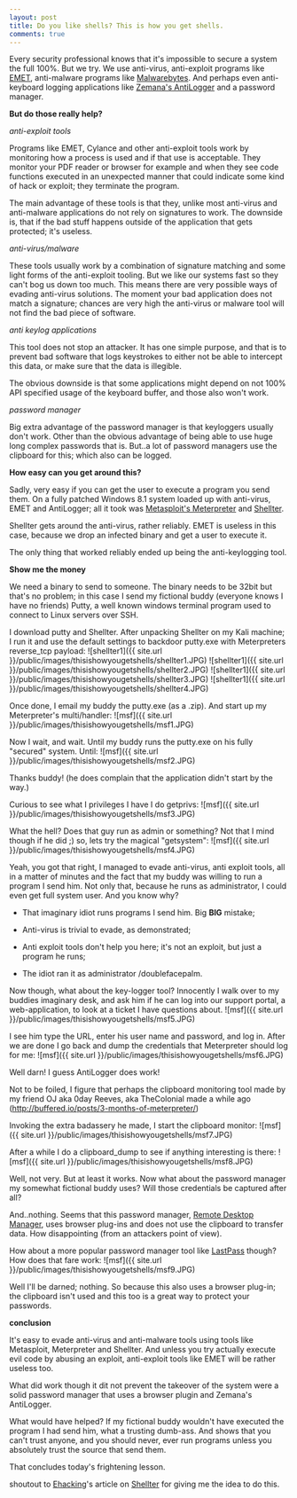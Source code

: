 ```yaml
---
layout: post
title: Do you like shells? This is how you get shells.
comments: true
---
```


Every security professional knows that it's impossible to secure a system the full 100%. But we try. We use anti-virus, anti-exploit programs like <a href="https://support.microsoft.com/en-us/kb/2458544" target="_blank">EMET</a>, anti-malware programs like <a href="https://www.malwarebytes.org/" target="_blank">Malwarebytes</a>. And perhaps even anti-keyboard logging applications like <a href="https://www.zemana.com/AntiLogger" target="_blank">Zemana's AntiLogger</a> and a password manager.

**But do those really help?**

*anti-exploit tools*

Programs like EMET, Cylance and other anti-exploit tools work by monitoring how a process is used and if that use is acceptable. They monitor your PDF reader or browser for example and when they see code functions executed in an unexpected manner that could indicate some kind of hack or exploit; they terminate the program.

The main advantage of these tools is that they, unlike most anti-virus and anti-malware applications do not rely on signatures to work. The downside is, that if the bad stuff happens outside of the application that gets protected; it's useless.

*anti-virus/malware*

These tools usually work by a combination of signature matching and some light forms of the anti-exploit tooling. But we like our systems fast so they can't bog us down too much. This means there are very possible ways of evading anti-virus solutions. The moment your bad application does not match a signature; chances are very high the anti-virus or malware tool will not find the bad piece of software.

*anti keylog applications*

This tool does not stop an attacker. It has one simple purpose, and that is to prevent bad software that logs keystrokes to either not be able to intercept this data, or make sure that the data is illegible. 

The obvious downside is that some applications might depend on not 100% API specified usage of the keyboard buffer, and those also won't work. 

*password manager*

Big extra advantage of the password manager is that keyloggers usually don't work. Other than the obvious advantage of being able to use huge long complex passwords that is. But..a lot of password managers use the clipboard for this; which also can be logged.


**How easy can you get around this?**

Sadly, very easy if you can get the user to execute a program you send them. On a fully patched Windows 8.1 system loaded up with anti-virus, EMET and AntiLogger; all it took was <a href="http://www.metasploit.com/" target="_blank">Metasploit's Meterpreter</a> and <a href="https://www.shellterproject.com/" target="_blank">Shellter</a>.

Shellter gets around the anti-virus, rather reliably. EMET is useless in this case, because we drop an infected binary and get a user to execute it. 

The only thing that worked reliably ended up being the anti-keylogging tool.


**Show me the money**

We need a binary to send to someone. The binary needs to be 32bit but that's no problem; in this case I send my fictional buddy (everyone knows I have no friends) Putty, a well known windows terminal program used to connect to Linux servers over SSH.

I download putty and Shellter. After unpacking Shellter on my Kali machine; I run it and use the default settings to backdoor putty.exe with Meterpreters reverse_tcp payload:
![shellter1]({{ site.url }}/public/images/thisishowyougetshells/shellter1.JPG)
![shellter1]({{ site.url }}/public/images/thisishowyougetshells/shellter2.JPG)
![shellter1]({{ site.url }}/public/images/thisishowyougetshells/shellter3.JPG)
![shellter1]({{ site.url }}/public/images/thisishowyougetshells/shellter4.JPG)

Once done, I email my buddy the putty.exe (as a .zip). And start up my Meterpreter's multi/handler:
![msf]({{ site.url }}/public/images/thisishowyougetshells/msf1.JPG)

Now I wait, and wait. Until my buddy runs the putty.exe on his fully "secured" system. Until:
![msf]({{ site.url }}/public/images/thisishowyougetshells/msf2.JPG)

Thanks buddy! (he does complain that the application didn't start by the way.)

Curious to see what I privileges I have I do getprivs:
![msf]({{ site.url }}/public/images/thisishowyougetshells/msf3.JPG)

What the hell? Does that guy run as admin or something? Not that I mind though if he did ;) so, lets try the magical "getsystem":
![msf]({{ site.url }}/public/images/thisishowyougetshells/msf4.JPG)

Yeah, you got that right, I managed to evade anti-virus, anti exploit tools, all in a matter of minutes and the fact that my buddy was willing to run a program I send him. Not only that, because he runs as administrator, I could even get full system user. And you know why?

* That imaginary idiot runs programs I send him. Big <b>BIG</b> mistake;

* Anti-virus is trivial to evade, as demonstrated;

* Anti exploit tools don't help you here; it's not an exploit, but just a program he runs;

* The idiot ran it as administrator /doublefacepalm.

Now though, what about the key-logger tool? Innocently I walk over to my buddies imaginary desk, and ask him if he can log into our support portal, a web-application, to look at a ticket I have questions about.
![msf]({{ site.url }}/public/images/thisishowyougetshells/msf5.JPG)

I see him type the URL, enter his user name and password, and log in. After we are done I go back and dump the credentials that Meterpreter should log for me:
![msf]({{ site.url }}/public/images/thisishowyougetshells/msf6.JPG)

Well darn! I guess AntiLogger does work!

Not to be foiled, I figure that perhaps the clipboard monitoring tool made by my friend OJ aka 0day Reeves, aka TheColonial made a while ago (http://buffered.io/posts/3-months-of-meterpreter/)

Invoking the extra badassery he made, I start the clipboard monitor:
![msf]({{ site.url }}/public/images/thisishowyougetshells/msf7.JPG)

After a while I do a clipboard_dump to see if anything interesting is there:
![msf]({{ site.url }}/public/images/thisishowyougetshells/msf8.JPG)

Well, not very. But at least it works. Now what about the password manager my somewhat fictional buddy uses? Will those credentials be captured after all?

And..nothing. Seems that this password manager, <a href="http://remotedesktopmanager.com/" target="_blank">Remote Desktop Manager</a>, uses browser plug-ins and does not use the clipboard to transfer data. How disappointing (from an attackers point of view).

How about a more popular password manager tool like <a href="https://lastpass.com/" target="_blank">LastPass</a> though? How does that fare work:
![msf]({{ site.url }}/public/images/thisishowyougetshells/msf9.JPG)

Well I'll be darned; nothing. So because this also uses a browser plug-in; the clipboard isn't used and this too is a great way to protect your passwords.


**conclusion**

It's easy to evade anti-virus and anti-malware tools using tools like Metasploit, Meterpreter and Shellter. And unless you try actually execute evil code by abusing an exploit, anti-exploit tools like EMET will be rather useless too.

What did work though it dit not prevent the takeover of the system were a solid password manager that uses a browser plugin and Zemana's AntiLogger. 

What would have helped? If my fictional buddy wouldn't have executed the program I had send him, what a trusting dumb-ass. And shows that you can't trust anyone, and you should never, ever run programs unless you absolutely trust the source that send them.

That concludes today's frightening lesson.

shoutout to <a href="https://twitter.com/ehackingdotnet" target="_blank">Ehacking</a>'s article on <a href="http://www.ehacking.net/2015/07/bypass-anti-virus-with-shellter-on-kali.html" target="_blank">Shellter</a> for giving me the idea to do this.